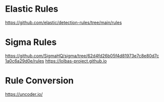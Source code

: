 # Elastic Rules
https://github.com/elastic/detection-rules/tree/main/rules

# Sigma Rules
https://github.com/SigmaHQ/sigma/tree/62d4fd26b05f4d81973e7c8e80d7c1a0c6a29d0e/rules
https://lolbas-project.github.io

# Rule Conversion
https://uncoder.io/
